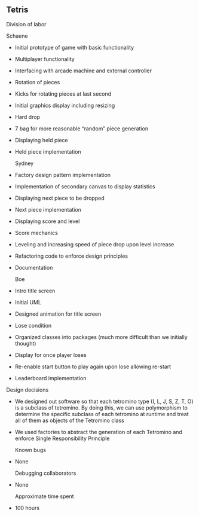 ## Tetris

Division of labor

Schaene

- Initial prototype of game with basic functionality
- Multiplayer functionality
- Interfacing with arcade machine and external controller
- Rotation of pieces
- Kicks for rotating pieces at last second
- Initial graphics display including resizing
- Hard drop
- 7 bag for more reasonable “random” piece generation
- Displaying held piece
- Held piece implementation

  Sydney

- Factory design pattern implementation
- Implementation of secondary canvas to display statistics
- Displaying next piece to be dropped
- Next piece implementation
- Displaying score and level
- Score mechanics
- Leveling and increasing speed of piece drop upon level increase
- Refactoring code to enforce design principles
- Documentation

  Boe

- Intro title screen
- Initial UML
- Designed animation for title screen
- Lose condition
- Organized classes into packages (much more difficult than we initially thought)
- Display for once player loses
- Re-enable start button to play again upon lose allowing re-start
- Leaderboard implementation

Design decisions

- We designed out software so that each tetromino type (I, L, J, S, Z, T, O) is a subclass of tetromino. By doing this, we can use polymorphism to determine the specific subclass of each tetromino at runtime and treat all of them as objects of the Tetromino class
- We used factories to abstract the generation of each Tetromino and enforce Single Responsibility Principle

  Known bugs

- None

  Debugging collaborators

- None

  Approximate time spent

- 100 hours
